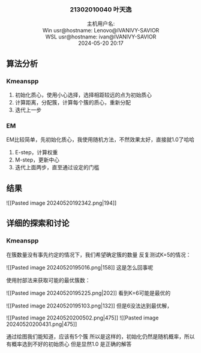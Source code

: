 <center><h3>21302010040 叶天逸</h3></center>
<center>主机用户名: </center>
<center>Win usr@hostname: Lenovo@IVANIVY-SAVIOR</center>
<center>WSL usr@hostname: ivan@IVANIVY-SAVIOR</center>
<center>2024-05-20
20:17</center>

## 算法分析

### Kmeanspp
1. 初始化质心，使用小心选择，选择相距较远的点为初始质心
2. 计算距离，分配簇，计算每个簇的质心，重新分配
3. 迭代上一步
### EM
EM比较简单，先初始化质心，我使用随机方法，不然效果太好，直接就1.0了哈哈
1. E-step，计算权重
2. M-step，更新中心
3. 迭代上面两步，直至通过设定的门槛
## 结果
![[Pasted image 20240520192342.png|194]]
## 详细的探索和讨论
### Kmeanspp
在簇数量没有事先约定的情况下，我们希望确定簇的数量
反复测试K=5的情况：

![[Pasted image 20240520195016.png|158]]
这是怎么回事呢

使用肘部法来获取可能的最优簇数：

![[Pasted image 20240520195225.png|202]]
看到K=6可能是最优的

![[Pasted image 20240520195103.png|132]]
但是6没法达到最优解，

![[Pasted image 20240520200502.png|475]]
![[Pasted image 20240520200431.png|475]]

通过绘图我们能知道，应该有5个簇
所以是这样的，初始化仍然是随机概率，所以有概率选到不好的初始质心
但是显然1.0 是正确的解答
